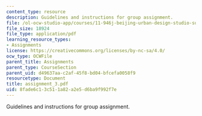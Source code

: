 ```yaml
---
content_type: resource
description: Guidelines and instructions for group assignment.
file: /ol-ocw-studio-app/courses/11-946j-beijing-urban-design-studio-summer-2004/8fade6c13c511a82a2e5d6ba9f992f7e_assignment_3.pdf
file_size: 18924
file_type: application/pdf
learning_resource_types:
- Assignments
license: https://creativecommons.org/licenses/by-nc-sa/4.0/
ocw_type: OCWFile
parent_title: Assignments
parent_type: CourseSection
parent_uid: d49637aa-c2af-45f8-bd04-bfcefa0058f9
resourcetype: Document
title: assignment_3.pdf
uid: 8fade6c1-3c51-1a82-a2e5-d6ba9f992f7e
---
```

Guidelines and instructions for group assignment.
